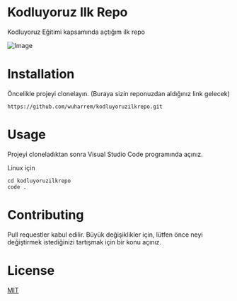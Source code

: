 # Kodluyoruz Ilk Repo
Kodluyoruz Eğitimi kapsamında açtığım ilk repo

![Image](http://url/a.png)

# Installation
Öncelikle projeyi clonelayın. (Buraya sizin reponuzdan aldığınız link gelecek)

```
https://github.com/wuharrem/kodluyoruzilkrepo.git
```
# Usage

Projeyi cloneladıktan sonra Visual Studio Code programında açınız.

Linux için

```
cd kodluyoruzilkrepo
code .
```
# Contributing

Pull requestler kabul edilir. Büyük değişiklikler için, lütfen önce neyi değiştirmek istediğinizi tartışmak için bir konu açınız.

# License

[MIT](http://a.com)
